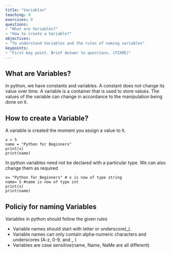 ```yaml
---
title: "Variables"
teaching: 0
exercises: 0
questions:
- "What are Variables?"
- "How to create a Variable?"
objectives:
- "To understand Variables and the rules of naming variables"
keypoints:
- "First key point. Brief Answer to questions. (FIXME)"
---
```


## What are Variables?

In python, we have constants and variables. A constant does not change its value over time. A variable is a container that is used to store values. The values of the variable can change in accordance to the manipulation being done on it.

## How to create a Variable?

A variable is created the moment you assign a value to it.

~~~
x = 5
name = "Python for Beginners"
print(x)
print(name)
~~~

In python variables need not be declared with a particular type. We can also change them as required

~~~
x= "Python for Beginners" # x is now of type string
name= 5 #name is now of type int
print(x)
print(name)
~~~


## Policiy for naming Variables

Variables in python should follow the given rules
- Variable names should start with letter or underscore(_).
- Variable names can only contain alpha-numeric characters and underscores (A-z, 0-9, and _ )
- Variables are case sensitive(name, Name, NaMe are all different)

